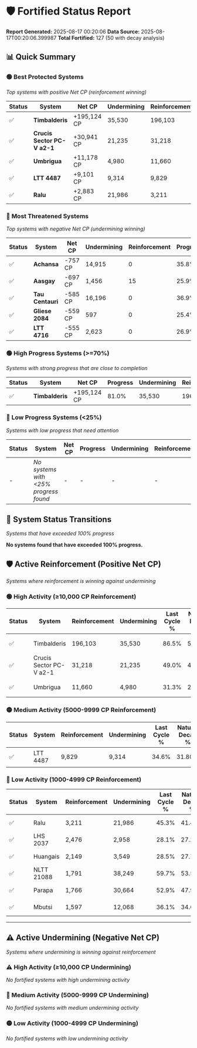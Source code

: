 # 🛡️ Fortified Status Report

**Report Generated:** 2025-08-17 00:20:06
**Data Source:** 2025-08-17T00:20:06.399987
**Total Fortified:** 127 (50 with decay analysis)

## 📊 Quick Summary

### 🟢 **Best Protected Systems**
*Top systems with positive Net CP (reinforcement winning)*

| Status | System | Net CP | Undermining | Reinforcement | Progress |
|--------|--------|--------|-------------|---------------|----------|
| ✅ | **Timbalderis** | +195,124 CP | 35,530 | 196,103 | 81.0% |
| ✅ | **Crucis Sector PC-V a2-1** | +30,941 CP | 21,235 | 31,218 | 45.7% |
| ✅ | **Umbrigua** | +11,178 CP | 4,980 | 11,660 | 30.5% |
| ✅ | **LTT 4487** | +9,101 CP | 9,314 | 9,829 | 33.2% |
| ✅ | **Ralu** | +2,883 CP | 21,986 | 3,211 | 41.9% |

### 🔴 **Most Threatened Systems**
*Top systems with negative Net CP (undermining winning)*

| Status | System | Net CP | Undermining | Reinforcement | Progress |
|--------|--------|--------|-------------|---------------|----------|
| ✅ | **Achansa** | -757 CP | 14,915 | 0 | 35.8% |
| ✅ | **Aasgay** | -697 CP | 1,456 | 15 | 25.9% |
| ✅ | **Tau Centauri** | -585 CP | 16,196 | 0 | 36.9% |
| ✅ | **Gliese 2084** | -559 CP | 597 | 0 | 25.4% |
| ✅ | **LTT 4716** | -555 CP | 2,623 | 0 | 26.9% |

### 🟢 **High Progress Systems (>=70%)**
*Systems with strong progress that are close to completion*

| Status | System | Net CP | Progress | Undermining | Reinforcement |
|--------|--------|--------|----------|-------------|---------------|
| ✅ | **Timbalderis** | +195,124 CP | 81.0% | 35,530 | 196,103 |

### 🔴 **Low Progress Systems (<25%)**
*Systems with low progress that need attention*

| Status | System | Net CP | Progress | Undermining | Reinforcement |
|--------|--------|--------|----------|-------------|---------------|
| - | *No systems with <25% progress found* | - | - | - | - |
## 🔄 System Status Transitions
*Systems that have exceeded 100% progress*

**No systems found that have exceeded 100% progress.**

## 🛡️ Active Reinforcement (Positive Net CP)
*Systems where reinforcement is winning against undermining*

### 🟢 High Activity (≥10,000 CP Reinforcement)

| Status | System | Reinforcement | Undermining | Last Cycle % | Natural Decay % | Current Progress % | Current CP | Net CP | Activity |
|--------|--------|---------------|-------------|--------------|-----------------|-------------------|------------|--------|----------|
| ✅ | Timbalderis | 196,103 | 35,530 | 86.5% | 50.98% | 81.0% | 526,500 | +195,124 | 🟢 High Reinforcement |
| ✅ | Crucis Sector PC-V a2-1 | 31,218 | 21,235 | 49.0% | 40.94% | 45.7% | 297,050 | +30,941 | 🟢 High Reinforcement |
| ✅ | Umbrigua | 11,660 | 4,980 | 31.3% | 28.78% | 30.5% | 198,250 | +11,178 | 🟢 High Reinforcement |

### 🟡 Medium Activity (5000-9999 CP Reinforcement)

| Status | System | Reinforcement | Undermining | Last Cycle % | Natural Decay % | Current Progress % | Current CP | Net CP | Activity |
|--------|--------|---------------|-------------|--------------|-----------------|-------------------|------------|--------|----------|
| ✅ | LTT 4487 | 9,829 | 9,314 | 34.6% | 31.80% | 33.2% | 215,800 | +9,101 | 🟡 Medium Reinforcement |

### 🔴 Low Activity (1000-4999 CP Reinforcement)

| Status | System | Reinforcement | Undermining | Last Cycle % | Natural Decay % | Current Progress % | Current CP | Net CP | Activity |
|--------|--------|---------------|-------------|--------------|-----------------|-------------------|------------|--------|----------|
| ✅ | Ralu | 3,211 | 21,986 | 45.3% | 41.46% | 41.9% | 272,350 | +2,883 | 🔵 Low Reinforcement |
| ✅ | LHS 2037 | 2,476 | 2,958 | 28.1% | 27.29% | 27.6% | 179,400 | +2,001 | 🔵 Low Reinforcement |
| ✅ | Huangais | 2,149 | 3,549 | 28.5% | 27.74% | 28.0% | 182,000 | +1,690 | 🔵 Low Reinforcement |
| ✅ | NLTT 21088 | 1,791 | 38,249 | 59.7% | 53.56% | 53.8% | 349,699 | +1,580 | 🔵 Low Reinforcement |
| ✅ | Parapa | 1,766 | 30,664 | 52.9% | 47.96% | 48.2% | 313,300 | +1,563 | 🔵 Low Reinforcement |
| ✅ | Mbutsi | 1,597 | 12,068 | 36.1% | 34.03% | 34.2% | 222,300 | +1,129 | 🔵 Low Reinforcement |


---

## ⚠️ Active Undermining (Negative Net CP)
*Systems where undermining is winning against reinforcement*

### ⚠️ High Activity (≥10,000 CP Undermining)

*No fortified systems with high undermining activity*

### 🔶 Medium Activity (5000-9999 CP Undermining)

*No fortified systems with medium undermining activity*

### 🟡 Low Activity (1000-4999 CP Undermining)

*No fortified systems with low undermining activity*
